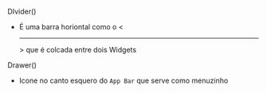 
DIvider()
+ É uma barra horiontal como o <<hr>> que é colcada entre dois Widgets

Drawer()
+ Icone no canto esquero do `App Bar` que serve como menuzinho
